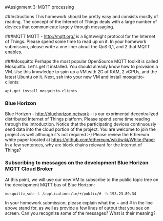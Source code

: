 #Assignment 3: MQTT processing

##Instructions
This homework should be pretty easy and consists mostly of reading. The concept of the Internet of Things deals with a large number of devices that communicate largely through messaging.

###MQTT 
MQTT - http://mqtt.org/ is a lightweight protocol for the Internet of Things.  Please spend some time to read up on it.  In your homework submission, please write a one liner about the QoS 0,1, and 2 that MQTT enables.

###Mosquitto
Perhaps the most popular OpenSource MQTT toolkit is called Mosquitto.  Let's get it installed.  You should already know how to provision a VM. Use this knowledge to spin up a VM with 2G of RAM, 2 vCPUs, and the latest Ubuntu on it.  Next, ssh into your new VM and install mosquitto-clients:
```
apt-get install mosquitto-clients
```
### Blue Horizon
Blue Horizon - http://bluehorizon.network - is our exprimental decentralized distributed Internet of Things platform.  Please spend some time reading through the introduction. Notice that the participating devices continuously send data into the cloud portion of the project.  You are welcome to join the project as well although it's not required :-)  Please review the Ethereum white paper located at https://github.com/ethereum/wiki/wiki/White-Paper   In a few sentences, why are block chains relevant for the Internet of Things?


### Subscribing to messages on the development  Blue Horizon MQTT Cloud Broker
At this point, we will use our new VM to subscribe to the public topic tree on the development MQTT bus of Blue Horizon:
```
mosquitto_sub -t /applications/in/+/public/# -h 198.23.89.34
```
In your homework submission, please explain what the + and # in the line above stand for, as well as provide a few lines of output that you see on screen.  Can you recognize some of the messages?  What is their meaning?

